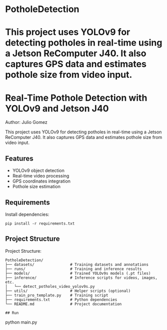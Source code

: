 
# PotholeDetection
This project uses YOLOv9 for detecting potholes in real-time using a Jetson ReComputer J40. It also captures GPS data and estimates pothole size from video input.
=======
# Real-Time Pothole Detection with YOLOv9 and Jetson J40

Author: Julio Gomez

This project uses YOLOv9 for detecting potholes in real-time using a Jetson ReComputer J40. It also captures GPS data and estimates pothole size from video input.

## Features
- YOLOv9 object detection
- Real-time video processing
- GPS coordinates integration
- Pothole size estimation

## Requirements
Install dependencies:
```
pip install -r requirements.txt
```
## Project Structure
Project Structure:
```
PotholeDetection/
├── datasets/                # Training datasets and annotations
├── runs/                    # Training and inference results
├── models/                  # Trained YOLOv9s models (.pt files)
├── inference/               # Inference scripts for videos, images, etc.
│   └── detect_potholes_video_yolov9s.py
├── utils/                   # Helper scripts (optional)
├── train_pro_template.py    # Training script
├── requirements.txt         # Python dependencies
└── README.md                # Project documentation

## Run
```
python main.py
```

